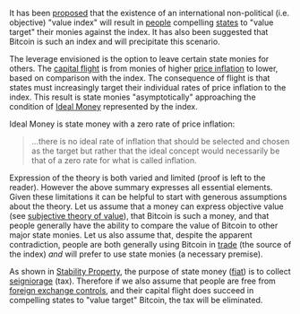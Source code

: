 It has been [proposed](http://sites.stat.psu.edu/~gjb6/nash/money.pdf) that the existence of an international non-political (i.e. objective) "value index" will result in [people](Glossary#person) compelling [states](Glossary#state) to "value target" their monies against the index. It has also been suggested that Bitcoin is such an index and will precipitate this scenario.

The leverage envisioned is the option to leave certain state monies for others. The [capital flight](https://en.wikipedia.org/wiki/Capital_flight) is from monies of higher [price inflation](https://en.wikipedia.org/wiki/Inflation) to lower, based on comparison with the index. The consequence of flight is that states must increasingly target their individual rates of price inflation to the index. This result is state monies "asymptotically" approaching the condition of [Ideal Money](https://en.wikipedia.org/wiki/Ideal_money) represented by the index.

Ideal Money is state money with a zero rate of price inflation:

> ...there is no ideal rate of inflation that should be selected and chosen as the target but rather that the ideal concept would necessarily be that of a zero rate for what is called inflation.

Expression of the theory is both varied and limited (proof is left to the reader). However the above summary expresses all essential elements. Given these limitations it can be helpful to start with generous assumptions about the theory. Let us assume that a money can express objective value (see [subjective theory of value](https://en.wikipedia.org/wiki/Subjective_theory_of_value)), that Bitcoin is such a money, and that people generally have the ability to compare the value of Bitcoin to other major state monies. Let us also assume that, despite the apparent contradiction, people are both generally using Bitcoin in [trade](Glossary#trade) (the source of the index) *and* will prefer to use state monies (a necessary premise).

As shown in [Stability Property](Stability-Property), the purpose of state money ([fiat](https://en.wikipedia.org/wiki/Fiat_money)) is to collect [seigniorage](https://en.wikipedia.org/wiki/Seigniorage) (tax). Therefore if we also assume that people are free from [foreign exchange controls](https://en.wikipedia.org/wiki/Foreign_exchange_controls), and their capital flight does succeed in compelling states to "value target" Bitcoin, the tax will be eliminated.

